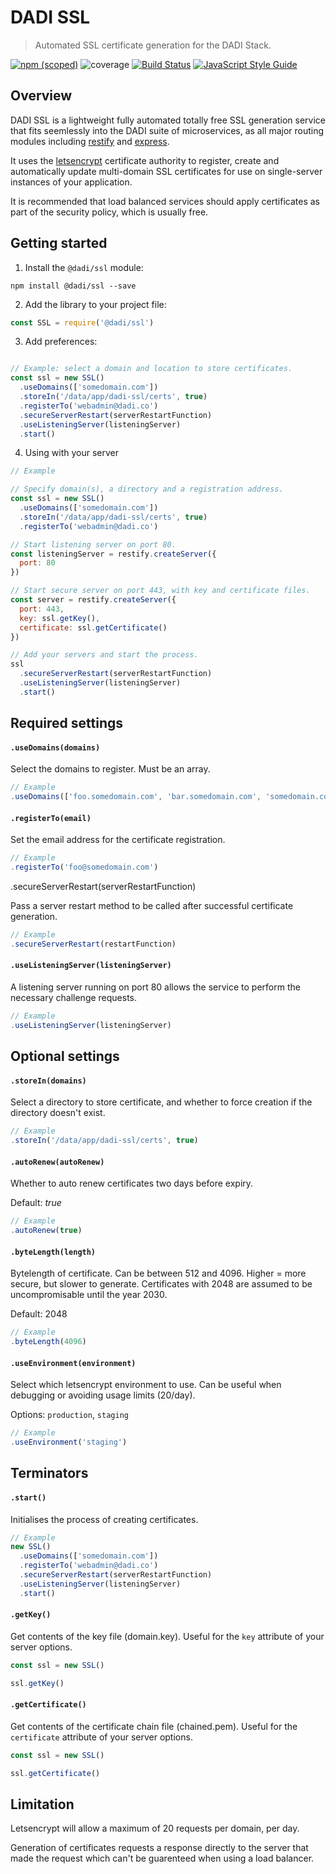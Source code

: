 # DADI SSL

> Automated SSL certificate generation for the DADI Stack.

[![npm (scoped)](https://img.shields.io/npm/v/@dadi/ssl.svg?maxAge=10800&style=flat-square)](https://www.npmjs.com/package/@dadi/ssl)
![coverage](https://img.shields.io/badge/coverage-55%25-red.svg?style=flat?style=flat-square)
[![Build Status](https://travis-ci.org/dadi/ssl.svg?branch=master)](https://travis-ci.org/dadi/ssl)
[![JavaScript Style Guide](https://img.shields.io/badge/code%20style-standard-brightgreen.svg?style=flat-square)](http://standardjs.com/)

## Overview

DADI SSL is a lightweight fully automated totally free SSL generation service that fits seemlessly into the DADI suite of microservices, as all major routing modules including [restify](http://restify.com/) and [express](https://expressjs.com/).

It uses the [letsencrypt](https://letsencrypt.org/) certificate authority to register, create and automatically update multi-domain SSL certificates for use on single-server instances of your application. 

It is recommended that load balanced services should apply certificates as part of the security policy, which is usually free.

## Getting started

1. Install the `@dadi/ssl` module:

```shell
npm install @dadi/ssl --save
```

2. Add the library to your project file:

```javascript
const SSL = require('@dadi/ssl')
```

3. Add preferences:

```javascript

// Example: select a domain and location to store certificates.
const ssl = new SSL()
  .useDomains(['somedomain.com'])
  .storeIn('/data/app/dadi-ssl/certs', true)
  .registerTo('webadmin@dadi.co')
  .secureServerRestart(serverRestartFunction)
  .useListeningServer(listeningServer)
  .start()
```

4. Using with your server

```javascript
// Example

// Specify domain(s), a directory and a registration address.
const ssl = new SSL()
  .useDomains(['somedomain.com'])
  .storeIn('/data/app/dadi-ssl/certs', true)
  .registerTo('webadmin@dadi.co')

// Start listening server on port 80.
const listeningServer = restify.createServer({
  port: 80
})

// Start secure server on port 443, with key and certificate files.
const server = restify.createServer({
  port: 443,
  key: ssl.getKey(),
  certificate: ssl.getCertificate()
})

// Add your servers and start the process.
ssl
  .secureServerRestart(serverRestartFunction)
  .useListeningServer(listeningServer)
  .start()

```

## Required settings

#### `.useDomains(domains)`

Select the domains to register. Must be an array.

```javascript
// Example
.useDomains(['foo.somedomain.com', 'bar.somedomain.com', 'somedomain.com'])
```

#### `.registerTo(email)`

Set the email address for the certificate registration.

```javascript
// Example
.registerTo('foo@somedomain.com')

```

.secureServerRestart(serverRestartFunction)

Pass a server restart method to be called after successful certificate generation.

```javascript
// Example
.secureServerRestart(restartFunction)
```

#### `.useListeningServer(listeningServer)`

A listening server running on port 80 allows the service to perform the necessary challenge requests. 

```javascript
// Example
.useListeningServer(listeningServer)
```

## Optional settings

#### `.storeIn(domains)`

Select a directory to store certificate, and whether to force creation if the directory doesn't exist.

```javascript
// Example
.storeIn('/data/app/dadi-ssl/certs', true)
```

#### `.autoRenew(autoRenew)`

Whether to auto renew certificates two days before expiry.

Default: *true*

```javascript
// Example
.autoRenew(true)
```

#### `.byteLength(length)`

Bytelength of certificate. Can be between 512 and 4096. Higher = more secure, but slower to generate. Certificates with 2048 are assumed to be uncompromisable until the year 2030.

Default: 2048

```javascript
// Example
.byteLength(4096)
```

#### `.useEnvironment(environment)`

Select which letsencrypt environment to use. Can be useful when debugging or avoiding usage limits (20/day).

Options: `production`, `staging`

```javascript
// Example
.useEnvironment('staging')
```

## Terminators

#### `.start()`

Initialises the process of creating certificates.

```javascript
// Example
new SSL()
  .useDomains(['somedomain.com'])
  .registerTo('webadmin@dadi.co')
  .secureServerRestart(serverRestartFunction)
  .useListeningServer(listeningServer)
  .start()
```

#### `.getKey()`

Get contents of the key file (domain.key). Useful for the `key` attribute of your server options.

```javascript
const ssl = new SSL()

ssl.getKey()
```

#### `.getCertificate()`

Get contents of the certificate chain file (chained.pem). Useful for the `certificate` attribute of your server options.

```javascript
const ssl = new SSL()

ssl.getCertificate()
```

## Limitation

Letsencrypt will allow a maximum of 20 requests per domain, per day. 

Generation of certificates requests a response directly to the server that made the request which can't be guarenteed when using a load balancer.
